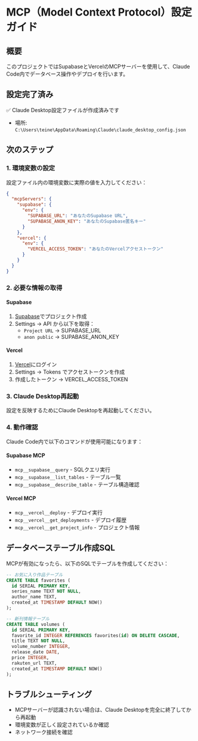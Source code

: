 # MCP（Model Context Protocol）設定ガイド

## 概要
このプロジェクトではSupabaseとVercelのMCPサーバーを使用して、Claude Code内でデータベース操作やデプロイを行います。

## 設定完了済み
✅ Claude Desktop設定ファイルが作成済みです
- 場所: `C:\Users\teine\AppData\Roaming\Claude\claude_desktop_config.json`

## 次のステップ

### 1. 環境変数の設定
設定ファイル内の環境変数に実際の値を入力してください：

```json
{
  "mcpServers": {
    "supabase": {
      "env": {
        "SUPABASE_URL": "あなたのSupabase URL",
        "SUPABASE_ANON_KEY": "あなたのSupabase匿名キー"
      }
    },
    "vercel": {
      "env": {
        "VERCEL_ACCESS_TOKEN": "あなたのVercelアクセストークン"
      }
    }
  }
}
```

### 2. 必要な情報の取得

#### Supabase
1. [Supabase](https://supabase.com)でプロジェクト作成
2. Settings → API から以下を取得：
   - `Project URL` → SUPABASE_URL
   - `anon public` → SUPABASE_ANON_KEY

#### Vercel
1. [Vercel](https://vercel.com)にログイン
2. Settings → Tokens でアクセストークンを作成
3. 作成したトークン → VERCEL_ACCESS_TOKEN

### 3. Claude Desktop再起動
設定を反映するためにClaude Desktopを再起動してください。

### 4. 動作確認
Claude Code内で以下のコマンドが使用可能になります：

#### Supabase MCP
- `mcp__supabase__query` - SQLクエリ実行
- `mcp__supabase__list_tables` - テーブル一覧
- `mcp__supabase__describe_table` - テーブル構造確認

#### Vercel MCP  
- `mcp__vercel__deploy` - デプロイ実行
- `mcp__vercel__get_deployments` - デプロイ履歴
- `mcp__vercel__get_project_info` - プロジェクト情報

## データベーステーブル作成SQL
MCPが有効になったら、以下のSQLでテーブルを作成してください：

```sql
-- お気に入り作品テーブル
CREATE TABLE favorites (
  id SERIAL PRIMARY KEY,
  series_name TEXT NOT NULL,
  author_name TEXT,
  created_at TIMESTAMP DEFAULT NOW()
);

-- 新刊情報テーブル
CREATE TABLE volumes (
  id SERIAL PRIMARY KEY,
  favorite_id INTEGER REFERENCES favorites(id) ON DELETE CASCADE,
  title TEXT NOT NULL,
  volume_number INTEGER,
  release_date DATE,
  price INTEGER,
  rakuten_url TEXT,
  created_at TIMESTAMP DEFAULT NOW()
);
```

## トラブルシューティング
- MCPサーバーが認識されない場合は、Claude Desktopを完全に終了してから再起動
- 環境変数が正しく設定されているか確認
- ネットワーク接続を確認